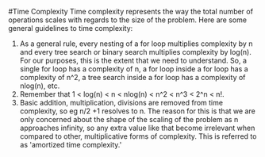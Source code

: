 #Time Complexity
Time complexity represents the way the total number of operations scales with regards
to the size of the problem. Here are some general guidelines to time complexity:

1) As a general rule, every nesting of a for loop multiplies complexity by n and every tree search or binary search multiplies complexity by log(n). For our purposes, this is the extent that we need to understand. So, a single for loop has a complexity of n, a for loop inside a for loop has a complexity of n^2, a tree search inside a for loop has a complexity of nlog(n), etc.
2) Remember that 1 < log(n) < n < nlog(n) < n^2 < n^3 < 2^n < n!.
3) Basic addition, multiplication, divisions are removed from time complexity, so eg n/2 +1 resolves to n. The reason for this is that we are only concerned about the shape of the scaling of the problem as n approaches infinity, so any extra value like that become irrelevant when compared to other, multiplicative forms of complexity. This is referred to as 'amortized time complexity.'